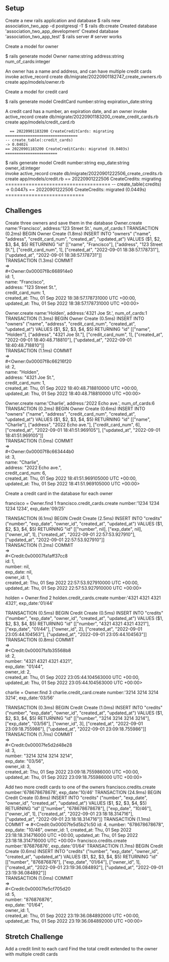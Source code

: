 ## Setup

Create a new rails application and database
$ rails new association_two_app -d postgresql -T
$ rails db:create
    Created database 'association_two_app_development'
    Created database 'association_two_app_test'
$ rails server
    # server works

Create a model for owner

$ rails generate model Owner name:string address:string num_of_cards:integer

An owner has a name and address, and can have multiple credit cards
      invoke  active_record
      create    db/migrate/20220901182747_create_owners.rb
      create    app/models/owner.rb

Create a model for credit card
<!-- IGNORE THIS - SET UP INCORRECTLY -->
$ rails generate model CreditCard number:string expiration_date:string

A credit card has a number, an expiration date, and an owner
     invoke  active_record
      create    db/migrate/20220901183200_create_credit_cards.rb
      create    app/models/credit_card.rb

      == 20220901183200 CreateCreditCards: migrating ================================
    -- create_table(:credit_cards)
    -> 0.0402s
    == 20220901183200 CreateCreditCards: migrated (0.0403s) =======================

$ rails generate model Credit number:string exp_date:string owner_id:integer  
   invoke  active_record
      create    db/migrate/20220901222506_create_credits.rb
      create    app/models/credit.rb
      == 20220901222506 CreateCredits: migrating ====================================
-- create_table(:credits)
   -> 0.0447s
== 20220901222506 CreateCredits: migrated (0.0449s) ===========================


## Challenges

Create three owners and save them in the database
Owner.create name:'Francisco', address:'123 Street St.', num_of_cards:1
  TRANSACTION (0.2ms)  BEGIN
  Owner Create (1.8ms)  INSERT INTO "owners" ("name", "address", "credit_card_num", "created_at", "updated_at") VALUES ($1, $2, $3, $4, $5) RETURNING "id"  [["name", "Francisco"], ["address", "123 Street St."], ["credit_card_num", 1], ["created_at", "2022-09-01 18:38:57.178731"], ["updated_at", "2022-09-01 18:38:57.178731"]]                               
  TRANSACTION (1.3ms)  COMMIT                                                          
 =>                                                                                    
#<Owner:0x00007f8c668914e0                                                             
 id: 1,                                                                                
 name: "Francisco",                                                                    
 address: "123 Street St.",                                                            
 credit_card_num: 1,                                                                   
 created_at: Thu, 01 Sep 2022 18:38:57.178731000 UTC +00:00,                           
 updated_at: Thu, 01 Sep 2022 18:38:57.178731000 UTC +00:00>  

Owner.create name:'Holden', address:'4321 Joe St.', num_of_cards:1
TRANSACTION (1.3ms)  BEGIN
  Owner Create (0.5ms)  INSERT INTO "owners" ("name", "address", "credit_card_num", "created_at", "updated_at") VALUES ($1, $2, $3, $4, $5) RETURNING "id"  [["name", "Holden"], ["address", "4321 Joe St."], ["credit_card_num", 1], ["created_at", "2022-09-01 18:40:48.718810"], ["updated_at", "2022-09-01 18:40:48.718810"]]                               
  TRANSACTION (1.1ms)  COMMIT                                                     
 =>                                                                               
#<Owner:0x00007f8c66216f20                                                        
 id: 2,                                                                           
 name: "Holden",                                                                  
 address: "4321 Joe St.",                                                         
 credit_card_num: 1,                                                              
 created_at: Thu, 01 Sep 2022 18:40:48.718810000 UTC +00:00,                      
 updated_at: Thu, 01 Sep 2022 18:40:48.718810000 UTC +00:00> 

Owner.create name:'Charlie', address:'2022 Echo ave.', num_of_cards:6
  TRANSACTION (0.2ms)  BEGIN
  Owner Create (0.6ms)  INSERT INTO "owners" ("name", "address", "credit_card_num", "created_at", "updated_at") VALUES ($1, $2, $3, $4, $5) RETURNING "id"  [["name", "Charlie"], ["address", "2022 Echo ave."], ["credit_card_num", 6], ["created_at", "2022-09-01 18:41:51.969105"], ["updated_at", "2022-09-01 18:41:51.969105"]]                                                                    
  TRANSACTION (1.0ms)  COMMIT                                                                                             
 =>                                                                                                                       
#<Owner:0x00007f8c663444b0                                                                                                
 id: 3,                                                                                                                   
 name: "Charlie",                                                                                                         
 address: "2022 Echo ave.",                                                                                               
 credit_card_num: 6,                                                                                                      
 created_at: Thu, 01 Sep 2022 18:41:51.969105000 UTC +00:00,                                                              
 updated_at: Thu, 01 Sep 2022 18:41:51.969105000 UTC +00:00>

Create a credit card in the database for each owner

francisco = Owner.find 1
francisco.credit_cards.create number:'1234 1234 1234 1234', exp_date:'09/25'

 TRANSACTION (6.1ms)  BEGIN
  Credit Create (2.5ms)  INSERT INTO "credits" ("number", "exp_date", "owner_id", "created_at", "updated_at") VALUES ($1, $2, $3, $4, $5) RETURNING "id"  [["number", nil], ["exp_date", nil], ["owner_id", 1], ["created_at", "2022-09-01 22:57:53.927910"], ["updated_at", "2022-09-01 22:57:53.927910"]]                     
  TRANSACTION (1.2ms)  COMMIT                                                   
 =>                                                                             
#<Credit:0x00007fa1aff37cc8                                                     
 id: 1,                                                                         
 number: nil,                                                                   
 exp_date: nil,                                                                 
 owner_id: 1,                                                                   
 created_at: Thu, 01 Sep 2022 22:57:53.927910000 UTC +00:00,                    
 updated_at: Thu, 01 Sep 2022 22:57:53.927910000 UTC +00:00>  

holden = Owner.find 2
holden.credit_cards.create number:'4321 4321 4321 4321', exp_date:'01/44'

TRANSACTION (0.5ms)  BEGIN
  Credit Create (0.5ms)  INSERT INTO "credits" ("number", "exp_date", "owner_id", "created_at", "updated_at") VALUES ($1, $2, $3, $4, $5) RETURNING "id"  [["number", "4321 4321 4321 4321"], ["exp_date", "01/44"], ["owner_id", 2], ["created_at", "2022-09-01 23:05:44.104563"], ["updated_at", "2022-09-01 23:05:44.104563"]]                                                                               
  TRANSACTION (0.8ms)  COMMIT                                                   
 =>                                                                             
#<Credit:0x00007fa1b35568b8                                                     
 id: 2,                                                                         
 number: "4321 4321 4321 4321",                                                 
 exp_date: "01/44",                                                             
 owner_id: 2,                                                                   
 created_at: Thu, 01 Sep 2022 23:05:44.104563000 UTC +00:00,                    
 updated_at: Thu, 01 Sep 2022 23:05:44.104563000 UTC +00:00> 

charlie = Owner.find 3
charlie.credit_card.create number:'3214 3214 3214 3214', exp_date:'03/56'

 TRANSACTION (0.3ms)  BEGIN
  Credit Create (1.0ms)  INSERT INTO "credits" ("number", "exp_date", "owner_id", "created_at", "updated_at") VALUES ($1, $2, $3, $4, $5) RETURNING "id"  [["number", "3214 3214 3214 3214"], ["exp_date", "03/56"], ["owner_id", 3], ["created_at", "2022-09-01 23:09:18.755986"], ["updated_at", "2022-09-01 23:09:18.755986"]]                                                                               
  TRANSACTION (1.7ms)  COMMIT                                                   
 =>                                                                             
#<Credit:0x00007fe5d2d48e28                                                     
 id: 3,                                                                         
 number: "3214 3214 3214 3214",                                                 
 exp_date: "03/56",                                                             
 owner_id: 3,                                                                   
 created_at: Thu, 01 Sep 2022 23:09:18.755986000 UTC +00:00,                    
 updated_at: Thu, 01 Sep 2022 23:09:18.755986000 UTC +00:00> 

Add two more credit cards to one of the owners
francisco.credits.create number:'678678678678', exp_date:'10/46'
    TRANSACTION (24.9ms)  BEGIN
  Credit Create (0.8ms)  INSERT INTO "credits" ("number", "exp_date", "owner_id", "created_at", "updated_at") VALUES ($1, $2, $3, $4, $5) RETURNING "id"  [["number", "678678678678"], ["exp_date", "10/46"], ["owner_id", 1], ["created_at", "2022-09-01 23:18:18.314716"], ["updated_at", "2022-09-01 23:18:18.314716"]]      
  TRANSACTION (1.1ms)  COMMIT                                                   
 =>                                                                             
#<Credit:0x00007fe5d5b21c50                                                     
 id: 4,                                                                         
 number: "678678678678",                                                        
 exp_date: "10/46",                                                             
 owner_id: 1,                                                                   
 created_at: Thu, 01 Sep 2022 23:18:18.314716000 UTC +00:00,                    
 updated_at: Thu, 01 Sep 2022 23:18:18.314716000 UTC +00:00>
   francisco.credits.create number:'876876876', exp_date:'01/64'
   TRANSACTION (1.7ms)  BEGIN
  Credit Create (0.6ms)  INSERT INTO "credits" ("number", "exp_date", "owner_id", "created_at", "updated_at") VALUES ($1, $2, $3, $4, $5) RETURNING "id"  [["number", "876876876"], ["exp_date", "01/64"], ["owner_id", 1], ["created_at", "2022-09-01 23:19:36.084892"], ["updated_at", "2022-09-01 23:19:36.084892"]]         
  TRANSACTION (1.0ms)  COMMIT                                                   
 =>                                                                             
#<Credit:0x00007fe5cf705d20                                                     
 id: 5,                                                                         
 number: "876876876",                                                           
 exp_date: "01/64",                                                             
 owner_id: 1,                                                                   
 created_at: Thu, 01 Sep 2022 23:19:36.084892000 UTC +00:00,                    
 updated_at: Thu, 01 Sep 2022 23:19:36.084892000 UTC +00:00>  

## Stretch Challenge

Add a credit limit to each card
Find the total credit extended to the owner with multiple credit cards